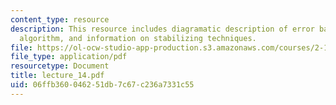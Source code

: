 ```yaml
---
content_type: resource
description: This resource includes diagramatic description of error back propagation
  algorithm, and information on stabilizing techniques.
file: https://ol-ocw-studio-app-production.s3.amazonaws.com/courses/2-160-identification-estimation-and-learning-spring-2006/06ffb360046251db7c67c236a7331c55_lecture_14.pdf
file_type: application/pdf
resourcetype: Document
title: lecture_14.pdf
uid: 06ffb360-0462-51db-7c67-c236a7331c55
---
```

